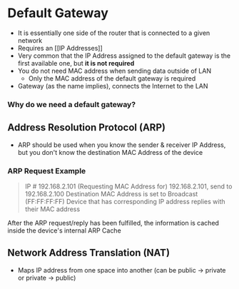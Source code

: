 # Default Gateway
- It is essentially one side of the router that is connected to a given network
- Requires an [[IP Addresses]]
- Very common that the IP Address assigned to the default gateway is the first available one, but **it is not required**
- You do not need MAC address when sending data outside of LAN
	- Only the MAC address of the default gateway is required
- Gateway (as the name implies), connects the Internet to the LAN

### Why do we need a default gateway?
## Address Resolution Protocol (ARP)
- ARP should be used when you know the sender & receiver IP Address, but you don't know the destination MAC Address of the device

### ARP Request Example
> IP # 192.168.2.101
> (Requesting MAC Address for) 192.168.2.101, send to 192.168.2.100
> Destination MAC Address is set to Broadcast (FF:FF:FF:FF)
> Device that has corresponding IP address replies with their MAC address

After the ARP request/reply has been fulfilled, the information is cached inside the device's internal ARP Cache

## Network Address Translation (NAT)
- Maps IP address from one space into another (can be public -> private or private -> public)
